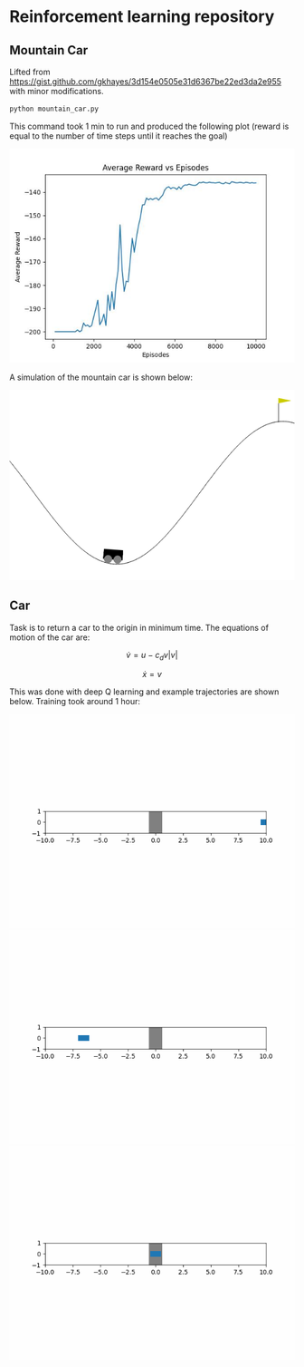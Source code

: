 # Reinforcement learning repository
## Mountain Car 
Lifted from https://gist.github.com/gkhayes/3d154e0505e31d6367be22ed3da2e955 with minor modifications.

 
```bash
python mountain_car.py
```
This command took 1 min to run and produced the following plot (reward is equal to the number of time steps until it reaches the goal)

![image](img/rewards.jpg)

A simulation of the mountain car is shown below:

![image](img/mountain_car.gif)

## Car

Task is to return a car to the origin in minimum time.
The equations of motion of the car are:

$$\dot{v} = u - c_d v|v|$$

$$\dot{x} = v $$

This was done with deep Q learning and example trajectories are shown below. Training took around 1 hour:

![image](img/car.gif)
![image](img/car2.gif)
![image](img/car3.gif)
